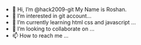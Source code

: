 - 👋 Hi, I’m @hack2009-git My Name is Roshan.
- 👀 I’m interested in git account...
- 🌱 I’m currently learning html css and javascript ...
- 💞️ I’m looking to collaborate on ...
- 📫 How to reach me ...

<!---
hack2009-git/hack2009-git is a ✨ special ✨ repository because its `README.md` (this file) appears on your GitHub profile.
You can click the Preview link to take a look at your changes.
--->
